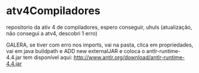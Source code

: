 ﻿# atv4Compiladores
repositorio da ativ 4 de compiladores, espero conseguir, uhuls
(atualização, não consegui a atv4, descobri 1 erro)

GALERA, se tiver com erro nos imports, vai na pasta, clica em propriedades, vai em java buildpath e ADD new externalJAR
e coloca o antlr-runtime-4.4.jar tem disponível aqui: http://www.antlr.org/download/antlr-runtime-4.4.jar
